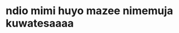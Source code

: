 <!DOCTYPE html>
<html>
<head>
	<title>Hello world</title>
</head>
<body>
<h1>ndio mimi huyo mazee nimemuja
	kuwatesaaaa</h1>
</body>	
</html>
